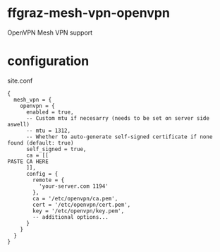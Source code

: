 <!--
SPDX-FileCopyrightText: Maciej Krüger <maciej@xeredo.it>

SPDX-License-Identifier: MIT
-->

# ffgraz-mesh-vpn-openvpn

OpenVPN Mesh VPN support

# configuration

site.conf

```
{
  mesh_vpn = {
    openvpn = {
      enabled = true,
      -- Custom mtu if necesarry (needs to be set on server side aswell)
      -- mtu = 1312,
      -- Whether to auto-generate self-signed certificate if none found (default: true)
      self_signed = true,
      ca = [[
PASTE CA HERE
      ]],
      config = {
        remote = {
          'your-server.com 1194'
        },
        ca = '/etc/openvpn/ca.pem',
        cert = '/etc/openvpn/cert.pem',
        key = '/etc/openvpn/key.pem',
        -- additional options...
      }
    }
  }
}
```
